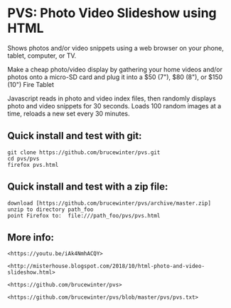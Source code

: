 # PVS: Photo Video Slideshow using HTML

Shows photos and/or video snippets using a web browser on your phone, tablet, computer, or TV.

Make a cheap photo/video display by gathering your home videos and/or photos onto a micro-SD card and plug it into a $50 (7"), $80 (8"), or $150 (10") Fire Tablet

Javascript reads in photo and video index files, then randomly displays photo and video snippets for 30 seconds.
Loads 100 random images at a time, reloads a new set every 30 minutes.

## Quick install and test with git:
    git clone https://github.com/brucewinter/pvs.git 
    cd pvs/pvs
    firefox pvs.html

## Quick install and test with a zip file:
    download [https://github.com/brucewinter/pvs/archive/master.zip]
    unzip to directory path_foo
    point Firefox to:  file:///path_foo/pvs/pvs.html

   
## More info:

    <https://youtu.be/iAk4NmhACQY>
   
    <http://misterhouse.blogspot.com/2018/10/html-photo-and-video-slideshow.html>
        
    <https://github.com/brucewinter/pvs>

    <https://github.com/brucewinter/pvs/blob/master/pvs/pvs.txt>
 
        
   
   
